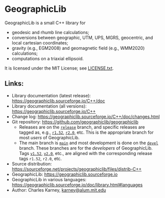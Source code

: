 # GeographicLib

GeographicLib is a small C++ library for

* geodesic and rhumb line calculations;
* conversions between geographic, UTM, UPS, MGRS, geocentric, and local
  cartesian coordinates;
* gravity (e.g., EGM2008) and geomagnetic field (e.g., WMM2020)
  calculations;
* computations on a triaxial ellipsoid.

It is licensed under the MIT License; see
[LICENSE.txt](https://geographiclib.sourceforge.io/LICENSE.txt).

## Links:

* Library documentation (latest release):
  https://geographiclib.sourceforge.io/C++/doc
* Library documentation (all versions):
  https://geographiclib.sourceforge.io/C++
* Change log: https://geographiclib.sourceforge.io/C++/doc/changes.html
* Git repository: https://github.com/geographiclib/geographiclib
  * Releases are on the [`release`](../../tree/release) branch, and specific
    releases are tagged as, e.g., [`r1.52`](../../tree/r1.52),
    [`r2.0`](../../tree/r2.0), etc.  This is the appropriate branch
    for most *users* of GeographicLib.
  * The main branch is [`main`](../..) and most development is done on
    the [`devel`](../../tree/devel) branch.  These branches are for the
    *developers* of GeographicLib.  Tags [`v1.52`](../../tree/v1.52),
    [`v2.0`](../../tree/v2.0), etc., are aligned with the
    corresponding release tags `r1.52`, `r2.0`, etc.
* Source distribution:
  https://sourceforge.net/projects/geographiclib/files/distrib-C++
* GeographicLib: https://geographiclib.sourceforge.io
* GeographicLib in various languages:
  https://geographiclib.sourceforge.io/doc/library.html#languages
* Author: Charles Karney, <karney@alum.mit.edu>
